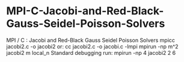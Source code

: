 # MPI-C-Jacobi-and-Red-Black-Gauss-Seidel-Poisson-Solvers
MPI / C : Jacobi and Red-Black Gauss Seidel Poisson Solvers
mpicc jacobi2.c -o jacobi2
or: cc jacobi2.c -o jacobi.c -lmpi
mpirun -np m^2 jacobi2 m local_n
Standard debugging run:
mpirun -np 4 jacobi2 2 6
